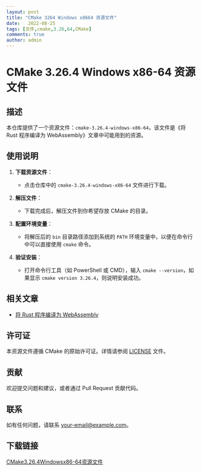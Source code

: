 ```yaml
---
layout: post
title: "CMake 3264 Windows x8664 资源文件"
date:   2022-08-25
tags: [文件,cmake,3.26,64,CMake]
comments: true
author: admin
---
```

# CMake 3.26.4 Windows x86-64 资源文件

## 描述

本仓库提供了一个资源文件：`cmake-3.26.4-windows-x86-64`，该文件是《将 Rust 程序编译为 WebAssembly》文章中可能用到的资源。

## 使用说明

1. **下载资源文件**：
   - 点击仓库中的 `cmake-3.26.4-windows-x86-64` 文件进行下载。

2. **解压文件**：
   - 下载完成后，解压文件到你希望存放 CMake 的目录。

3. **配置环境变量**：
   - 将解压后的 `bin` 目录路径添加到系统的 `PATH` 环境变量中，以便在命令行中可以直接使用 `cmake` 命令。

4. **验证安装**：
   - 打开命令行工具（如 PowerShell 或 CMD），输入 `cmake --version`，如果显示 `cmake version 3.26.4`，则说明安装成功。

## 相关文章

- [将 Rust 程序编译为 WebAssembly](https://example.com/article-link)

## 许可证

本资源文件遵循 CMake 的原始许可证。详情请参阅 [LICENSE](LICENSE) 文件。

## 贡献

欢迎提交问题和建议，或者通过 Pull Request 贡献代码。

## 联系

如有任何问题，请联系 [your-email@example.com](mailto:your-email@example.com)。

## 下载链接

[CMake3.26.4Windowsx86-64资源文件](https://pan.quark.cn/s/7d128022f0d2)